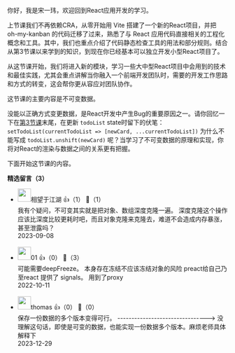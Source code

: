 你好，我是宋一玮，欢迎回到React应用开发的学习。

上节课我们不再依赖CRA，从零开始用 Vite 搭建了一个新的React项目，并把 oh-my-kanban 的代码迁移了过来，熟悉了与 React 应用代码直接相关的工程化概念和工具。其中，我们也重点介绍了代码静态检查工具的用法和部分规则。结合从第3节课以来学到的知识，到现在你已经基本可以独立开发小型React项目了。

从这节课开始，我们将进入新的模块，学习一些大中型React项目中会用到的技术和最佳实践，尤其会重点讲解当你融入一个前端开发团队时，需要的开发工作思路和方式的转变，这会帮你更从容应对团队协作。

这节课的主要内容是不可变数据。

没能以正确方式变更数据，是React开发中产生Bug的重要原因之一。请你回忆一下在[第3节课](https://time.geekbang.org/column/article/553817)末尾，在更新 `todoList` state时留下的伏笔： `setTodoList(currentTodoList => [newCard, ...currentTodoList])` 为什么不能写成 `todoList.unshift(newCard)` 呢？当学习了不可变数据的原理和实现，你将对React的渲染与数据之间的关系更有把握。

下面开始这节课的内容。
<div><strong>精选留言（3）</strong></div><ul>
<li><img src="https://static001.geekbang.org/account/avatar/00/13/1f/08/14642f9e.jpg" width="30px"><span>相望于江湖</span> 👍（1） 💬（1）<div>我有个疑问，不可变其实就是把对象、数组深度克隆一遍。
深度克隆这个操作应该比深度比较更耗时吧，而且对象克隆来克隆去，难道不会造成内存暴涨，甚至泄露吗？</div>2023-09-08</li><br/><li><img src="https://static001.geekbang.org/account/avatar/00/11/19/64/6f2b7b86.jpg" width="30px"><span>01</span> 👍（0） 💬（3）<div>可能需要deepFreeze。 本身存在冻结不应该冻结对象的风险
preact给自己乃至react 提供了 signals。 用到了proxy</div>2022-10-11</li><br/><li><img src="https://static001.geekbang.org/account/avatar/00/0f/83/c9/5d03981a.jpg" width="30px"><span>thomas</span> 👍（0） 💬（0）<div>保存一份数据的多个版本变得可行。
--------------------------------&gt;
没理解这句话，即使是可变的数据，也能实现一份数据多个版本。麻烦老师具体解释下</div>2023-12-29</li><br/>
</ul>